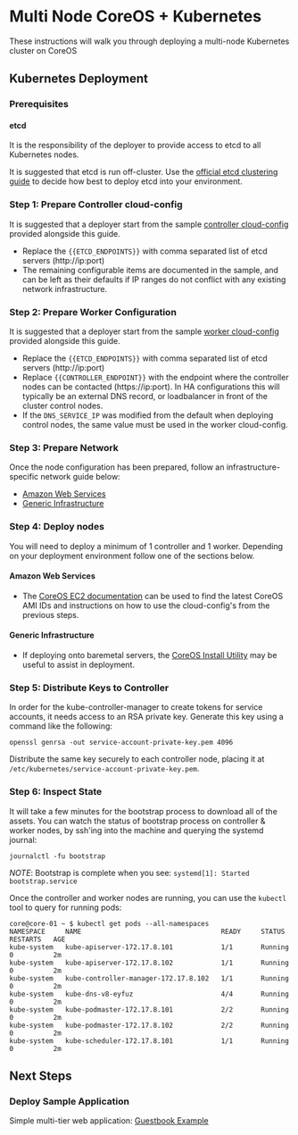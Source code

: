 # Multi Node CoreOS + Kubernetes

These instructions will walk you through deploying a multi-node Kubernetes cluster on CoreOS

## Kubernetes Deployment

### Prerequisites

#### etcd

It is the responsibility of the deployer to provide access to etcd to all Kubernetes nodes.

It is suggested that etcd is run off-cluster.
Use the [official etcd clustering guide](https://coreos.com/etcd/docs/latest/clustering.html) to decide how best to deploy etcd into your environment.

### Step 1: Prepare Controller cloud-config

It is suggested that a deployer start from the sample [controller cloud-config](../../cluster/generic/controller-cloud-config.yaml) provided alongside this guide.

* Replace the `{{ETCD_ENDPOINTS}}` with comma separated list of etcd servers (http://ip:port)
* The remaining configurable items are documented in the sample, and can be left as their defaults if IP ranges do not conflict with any existing network infrastructure.

### Step 2: Prepare Worker Configuration

It is suggested that a deployer start from the sample [worker cloud-config](../../cluster/generic/worker-cloud-config.yaml) provided alongside this guide.

* Replace the `{{ETCD_ENDPOINTS}}` with comma separated list of etcd servers (http://ip:port)
* Replace `{{CONTROLLER_ENDPOINT}}` with the endpoint where the controller nodes can be contacted (https://ip:port). In HA configurations this will typically be an external DNS record, or loadbalancer in front of the cluster control nodes.
* If the `DNS_SERVICE_IP` was modified from the default when deploying control nodes, the same value must be used in the worker cloud-config.

### Step 3: Prepare Network

Once the node configuration has been prepared, follow an infrastructure-specific network guide below:

* [Amazon Web Services](aws-network.md)
* [Generic Infrastructure](generic-network.md)

### Step 4: Deploy nodes

You will need to deploy a minimum of 1 controller and 1 worker. Depending on your deployment environment follow one of the sections below.

#### Amazon Web Services

* The [CoreOS EC2 documentation](https://coreos.com/os/docs/latest/booting-on-ec2.html) can be used to find the latest CoreOS AMI IDs and instructions on how to use the cloud-config's from the previous steps.

#### Generic Infrastructure

* If deploying onto baremetal servers, the [CoreOS Install Utility](https://coreos.com/os/docs/latest/installing-to-disk.html) may be useful to assist in deployment.

### Step 5: Distribute Keys to Controller

In order for the kube-controller-manager to create tokens for service accounts, it needs access to an RSA private key.
Generate this key using a command like the following:

```
openssl genrsa -out service-account-private-key.pem 4096
```

Distribute the same key securely to each controller node, placing it at `/etc/kubernetes/service-account-private-key.pem`.

### Step 6: Inspect State

It will take a few minutes for the bootstrap process to download all of the assets. You can watch the status of bootstrap process on controller & worker nodes, by ssh'ing into the machine and querying the systemd journal:

```
journalctl -fu bootstrap
```

*NOTE*: Bootstrap is complete when you see: `systemd[1]: Started bootstrap.service`

Once the controller and worker nodes are running, you can use the `kubectl` tool to query for running pods:

```
core@core-01 ~ $ kubectl get pods --all-namespaces
NAMESPACE     NAME                                   READY     STATUS    RESTARTS   AGE
kube-system   kube-apiserver-172.17.8.101            1/1       Running   0          2m
kube-system   kube-apiserver-172.17.8.102            1/1       Running   0          2m
kube-system   kube-controller-manager-172.17.8.102   1/1       Running   0          2m
kube-system   kube-dns-v8-eyfuz                      4/4       Running   0          2m
kube-system   kube-podmaster-172.17.8.101            2/2       Running   0          2m
kube-system   kube-podmaster-172.17.8.102            2/2       Running   0          2m
kube-system   kube-scheduler-172.17.8.101            1/1       Running   0          2m
```

## Next Steps

### Deploy Sample Application

Simple multi-tier web application: [Guestbook Example](http://kubernetes.io/v1.0/examples/guestbook-go/README.html)

